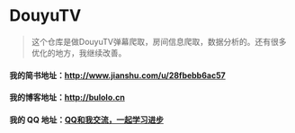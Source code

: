 # DouyuTV
> 这个仓库是做DouyuTV弹幕爬取，房间信息爬取，数据分析的。还有很多优化的地方，我继续改善。
#### 我的简书地址：**http://www.jianshu.com/u/28fbebb6ac57**
#### 我的博客地址：**http://bulolo.cn**
#### 我的 QQ 地址：[QQ和我交流，一起学习进步](http://wpa.qq.com/msgrd?v=3&uin=553704903&site=qq&menu=yes)
